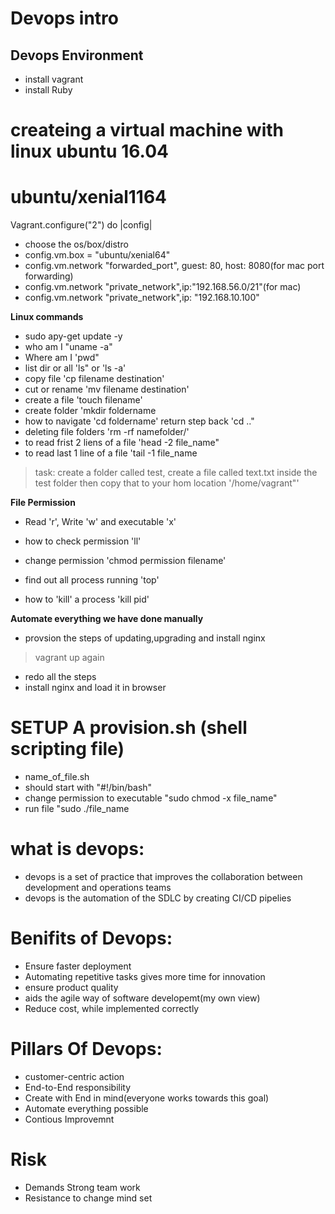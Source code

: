 # Devops intro
## Devops Environment

- install vagrant
- install Ruby



# createing a virtual machine with linux ubuntu 16.04
# ubuntu/xenial1164

Vagrant.configure("2") do |config|
- choose the os/box/distro
- config.vm.box = "ubuntu/xenial64"
- config.vm.network "forwarded_port", guest: 80, host: 8080(for mac port forwarding)
- config.vm.network "private_network",ip:"192.168.56.0/21"(for mac)
- config.vm.network "private_network",ip: "192.168.10.100"


**Linux commands**
- sudo apy-get update -y
- who am I "uname -a"
- Where am I 'pwd"
- list dir or all 'ls" or 'ls -a'
- copy file 'cp filename destination'
- cut or rename 'mv filename destination'
- create a file 'touch filename'
- create  folder 'mkdir foldername
- how to navigate 'cd foldername' return step back 'cd .."
- deleting file folders 'rm -rf namefolder/'
- to read frist 2 liens of a file 'head -2 file_name"
- to read last 1 line of a file 'tail -1 file_name

> task: create a folder called test, create a file called text.txt inside
the test folder then copy that to your hom location '/home/vagrant"'

**File Permission**
- Read 'r', Write 'w' and executable 'x'
- how to check permission 'll'
- change permission 'chmod permission filename'

- find out all process running 'top'
- how to 'kill' a process 'kill pid'


**Automate everything we have done manually**

- provsion the steps of updating,upgrading and install nginx

> vagrant up again
- redo all the steps
- install nginx and load it in browser

# SETUP A provision.sh (shell scripting file)
- name_of_file.sh
- should start with "#!/bin/bash"
- change permission to executable "sudo chmod -x file_name"
- run file "sudo ./file_name

# what is devops:
- devops is a set of practice that improves the collaboration between development and operations teams
- devops is the automation of the SDLC by creating CI/CD pipelies
# Benifits of Devops:
- Ensure faster deployment
- Automating repetitive tasks gives more time for innovation
- ensure product quality
- aids the agile way of software developemt(my own view)
- Reduce cost, while implemented correctly
#  Pillars Of Devops:
- customer-centric action
- End-to-End responsibility
- Create with End in mind(everyone works towards this goal)
- Automate everything possible
- Contious Improvemnt
# Risk
- Demands Strong team work
- Resistance to change mind set




